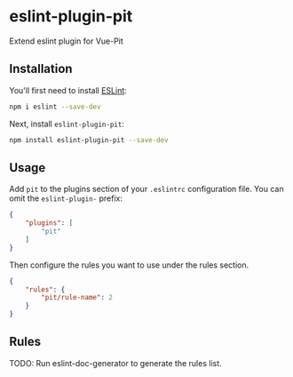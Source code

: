 # eslint-plugin-pit

Extend eslint plugin for Vue-Pit

## Installation

You'll first need to install [ESLint](https://eslint.org/):

```sh
npm i eslint --save-dev
```

Next, install `eslint-plugin-pit`:

```sh
npm install eslint-plugin-pit --save-dev
```

## Usage

Add `pit` to the plugins section of your `.eslintrc` configuration file. You can omit the `eslint-plugin-` prefix:

```json
{
    "plugins": [
        "pit"
    ]
}
```


Then configure the rules you want to use under the rules section.

```json
{
    "rules": {
        "pit/rule-name": 2
    }
}
```

## Rules

<!-- begin auto-generated rules list -->
TODO: Run eslint-doc-generator to generate the rules list.
<!-- end auto-generated rules list -->


